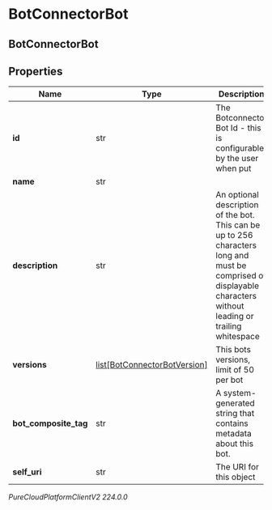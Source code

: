 # BotConnectorBot

## BotConnectorBot

## Properties

|Name | Type | Description | Notes|
|------------ | ------------- | ------------- | -------------|
| **id** | str | The Botconnector Bot Id - this is configurable by the user when put | |
| **name** | str |  | [optional] |
| **description** | str | An optional description of the bot.  This can be up to 256 characters long and must be comprised of displayable characters without leading or trailing whitespace | [optional] |
| **versions** | [list[BotConnectorBotVersion]](BotConnectorBotVersion) | This bots versions, limit of 50 per bot | |
| **bot_composite_tag** | str | A system-generated string that contains metadata about this bot. | [optional] |
| **self_uri** | str | The URI for this object | [optional] |



_PureCloudPlatformClientV2 224.0.0_

